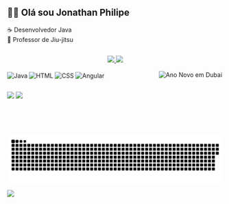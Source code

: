 ## 👋🏽 Olá sou Jonathan Philipe
☕ Desenvolvedor Java<br />
🥋 Professor de Jiu-jitsu

##

<div align="center">
	<a href="https://github.com/sicrano3000">
		<img height="150em" src="https://github-readme-stats.vercel.app/api?username=sicrano3000&show_icons=true&theme=dracula&include_all_commits=true&count_private=true"/>
		<img height="150em" src="https://github-readme-stats.vercel.app/api/top-langs/?username=sicrano3000&layout=compact&langs_count=7&theme=dracula"/>
	</a>
</div>
<div>
	<br />
	<img align="center" alt="Java" height="30" width="40"  src="https://cdn.jsdelivr.net/gh/devicons/devicon/icons/java/java-original.svg" />
	<img align="center" alt="HTML" height="30" width="40" src="https://cdn.jsdelivr.net/gh/devicons/devicon/icons/html5/html5-original.svg" />
	<img align="center" alt="CSS" height="30" width="40" src="https://cdn.jsdelivr.net/gh/devicons/devicon/icons/css3/css3-original.svg" />
	<img align="center" alt="Angular" height="30" width="40" src="https://cdn.jsdelivr.net/gh/devicons/devicon/icons/angularjs/angularjs-original.svg" />
	<img align="right" alt="Ano Novo em Dubai" height="150" width="150" src="https://www.jonathanphilipe.com.br/imagens/img5.jpg" />
</div>

##

<div>
	<a href="https://www.instagram.com/philipe.jonathan/" target="_blank"><img src="https://img.shields.io/badge/Instagram-E4405F?style=for-the-badge&logo=instagram&logoColor=white"></a>
	<a href="https://www.linkedin.com/in/jonathan-philipe-07043849/" target="_blank"><img src="https://img.shields.io/badge/LinkedIn-0077B5?style=for-the-badge&logo=linkedin&logoColor=white"></a>	
</div>

![Snake animation](https://github.com/sicrano3000/sicrano3000/blob/output/github-contribution-grid-snake.svg)

<div>
	<a href="http://www.jonathanphilipe.com.br" target="_blank"><img src="https://img.shields.io/website-up-down-green-red/http/monip.org.svg"></a>	
</div>
